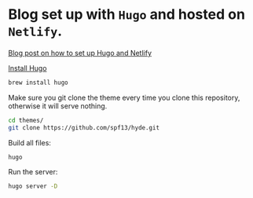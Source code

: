 # Blog set up with `Hugo` and hosted on `Netlify`.

[Blog post on how to set up Hugo and Netlify](https://blog.tomosewe.com/posts/setting-up-a-blog-with-hugo-and-netlify/)

[Install Hugo](https://gohugo.io/getting-started/installing)

``` bash
brew install hugo
```

Make sure you git clone the theme every time you clone this repository, otherwise it will serve nothing.

``` bash
cd themes/
git clone https://github.com/spf13/hyde.git
```

Build all files:

``` bash
hugo
```

Run the server:
``` bash
hugo server -D
```
